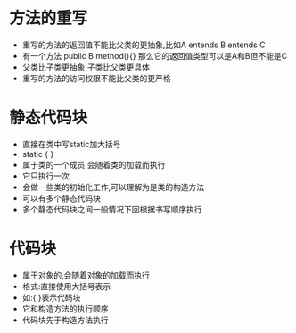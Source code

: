 # 方法的重写
- 重写的方法的返回值不能比父类的更抽象,比如A entends B entends C
- 有一个方法 public B method(){} 那么它的返回值类型可以是A和B但不能是C
- 父类比子类更抽象,子类比父类更具体
-  重写的方法的访问权限不能比父类的更严格
# 静态代码块
- 直接在类中写static加大括号
- static { }
- 属于类的一个成员,会随着类的加载而执行
- 它只执行一次
- 会做一些类的初始化工作,可以理解为是类的构造方法
- 可以有多个静态代码块
- 多个静态代码块之间一般情况下回根据书写顺序执行
# 代码块
- 属于对象的,会随着对象的加载而执行
- 格式:直接使用大括号表示
- 如:{ }表示代码块
- 它和构造方法的执行顺序
- 代码块先于构造方法执行
